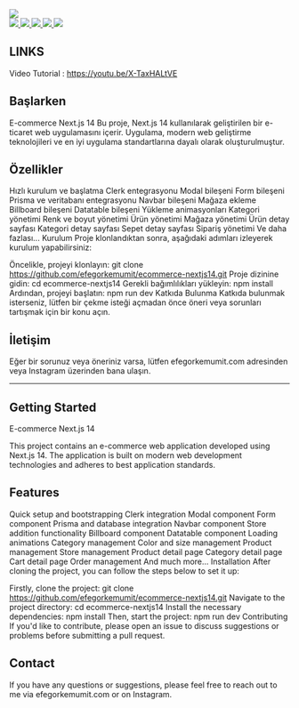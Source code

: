 
<a href="" rel="nofollow">
<img src="https://github.com/efegorkemumit/ecommerce-store-nextjs/blob/master/public/ecommerce.jpg"
 style="max-width: 100%;">
</a>

<div></div>

<a href="https://www.instagram.com/efegorkemumit/" rel="nofollow">
<img src="https://efegorkemumit.github.io/assets/img/iconss/instagram.png" style="max-width: 10%;">
</a>

<a href="https://efegorkemumit.com/" rel="nofollow">
<img src="https://efegorkemumit.github.io/assets/img/iconss/website.png" style="max-width: 10%;">
</a>

<a href="https://github.com/efegorkemumit" rel="nofollow">
<img src="https://efegorkemumit.github.io/assets/img/iconss/github.png" style="max-width: 10%;">
</a>

<a href="https://www.linkedin.com/in/efe-g%C3%B6rkem-%C3%BCmit-a084009b/" rel="nofollow">
<img src="https://efegorkemumit.github.io/assets/img/iconss/linkedin.png" style="max-width: 10%;">
</a>

<a href="https://www.youtube.com/@EfeGorkemUmit?sub_confirmation=1" rel="nofollow">
<img src="https://efegorkemumit.github.io/assets/img/iconss/youtube.png" style="max-width: 10%;">
</a>


<div style="height:25px">

## LINKS


Video Tutorial :   https://youtu.be/X-TaxHALtVE




## Başlarken

E-commerce Next.js 14
Bu proje, Next.js 14 kullanılarak geliştirilen bir e-ticaret web uygulamasını içerir. Uygulama, modern web geliştirme teknolojileri ve en iyi uygulama standartlarına dayalı olarak oluşturulmuştur.

## Özellikler
Hızlı kurulum ve başlatma
Clerk entegrasyonu
Modal bileşeni
Form bileşeni
Prisma ve veritabanı entegrasyonu
Navbar bileşeni
Mağaza ekleme
Billboard bileşeni
Datatable bileşeni
Yükleme animasyonları
Kategori yönetimi
Renk ve boyut yönetimi
Ürün yönetimi
Mağaza yönetimi
Ürün detay sayfası
Kategori detay sayfası
Sepet detay sayfası
Sipariş yönetimi
Ve daha fazlası...
Kurulum
Proje klonlandıktan sonra, aşağıdaki adımları izleyerek kurulum yapabilirsiniz:

Öncelikle, projeyi klonlayın: git clone https://github.com/efegorkemumit/ecommerce-nextjs14.git
Proje dizinine gidin: cd ecommerce-nextjs14
Gerekli bağımlılıkları yükleyin: npm install
Ardından, projeyi başlatın: npm run dev
Katkıda Bulunma
Katkıda bulunmak isterseniz, lütfen bir çekme isteği açmadan önce öneri veya sorunları tartışmak için bir konu açın.

##  İletişim
Eğer bir sorunuz veya öneriniz varsa, lütfen efegorkemumit.com adresinden veya Instagram üzerinden bana ulaşın.

------------------------------------------


## Getting Started
E-commerce Next.js 14

This project contains an e-commerce web application developed using Next.js 14. The application is built on modern web development technologies and adheres to best application standards.

## Features
Quick setup and bootstrapping
Clerk integration
Modal component
Form component
Prisma and database integration
Navbar component
Store addition functionality
Billboard component
Datatable component
Loading animations
Category management
Color and size management
Product management
Store management
Product detail page
Category detail page
Cart detail page
Order management
And much more...
Installation
After cloning the project, you can follow the steps below to set it up:

Firstly, clone the project: git clone https://github.com/efegorkemumit/ecommerce-nextjs14.git
Navigate to the project directory: cd ecommerce-nextjs14
Install the necessary dependencies: npm install
Then, start the project: npm run dev
Contributing
If you'd like to contribute, please open an issue to discuss suggestions or problems before submitting a pull request.

## Contact
If you have any questions or suggestions, please feel free to reach out to me via efegorkemumit.com or on Instagram.
